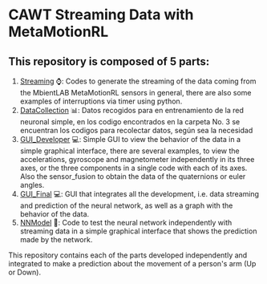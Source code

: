 # **CAWT Streaming Data with MetaMotionRL**

## This repository is composed of 5 parts:

1. [Streaming](https://github.com/CAWT-Research/MetaMotionRL/tree/main/Streaming) :watch:: Codes to generate the streaming of the data coming from the MbientLAB MetaMotionRL sensors in general, there are also some examples of interruptions via timer using python.
2. [DataCollection](https://github.com/CAWT-Research/MetaMotionRL/tree/main/DataCollection) :bar_chart:: Datos recogidos para en entrenamiento de la red neuronal simple, en los codigo encontrados en la carpeta No. 3 se encuentran los codigos para recolectar datos, según sea la necesidad
3. [GUI_Developer](https://github.com/CAWT-Research/MetaMotionRL/tree/main/GUI_Developer) :computer:: Simple GUI to view the behavior of the data in a simple graphical interface, there are several examples, to view the accelerations, gyroscope and magnetometer independently in its three axes, or the three components in a single code with each of its axes. Also the sensor_fusion to obtain the data of the quaternions or euler angles.
4. [GUI_Final](https://github.com/CAWT-Research/MetaMotionRL/tree/main/GUI_Final) :computer:: GUI that integrates all the development, i.e. data streaming and prediction of the neural network, as well as a graph with the behavior of the data.
5. [NNModel](https://github.com/CAWT-Research/MetaMotionRL/tree/main/NNModel) :file_folder:: Code to test the neural network independently with streaming data in a simple graphical interface that shows the prediction made by the network.

This repository contains each of the parts developed independently and integrated to make a prediction about the movement of a person's arm (Up or Down).
